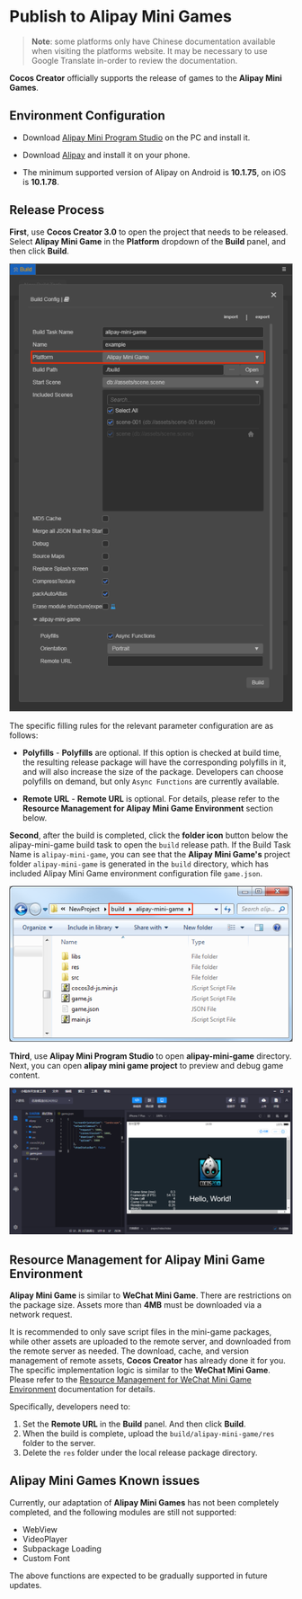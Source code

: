 # Publish to Alipay Mini Games

> **Note**: some platforms only have Chinese documentation available when visiting the platforms website. It may be necessary to use Google Translate in-order to review the documentation.

**Cocos Creator** officially supports the release of games to the **Alipay Mini Games**.

## Environment Configuration

- Download [Alipay Mini Program Studio](https://render.alipay.com/p/f/fd-jwq8nu2a/pages/home/index.html) on the PC and install it.

- Download [Alipay](https://mobile.alipay.com/index.htm) and install it on your phone.

- The minimum supported version of Alipay on Android is **10.1.75**, on iOS is **10.1.78**.

## Release Process

**First**, use **Cocos Creator 3.0** to open the project that needs to be released. Select **Alipay Mini Game** in the **Platform** dropdown of the **Build** panel, and then click **Build**.

![](./publish-alipay-mini-game/build_option.png)

The specific filling rules for the relevant parameter configuration are as follows:

  - **Polyfills** - **Polyfills** are optional. If this option is checked at build time, the resulting release package will have the corresponding polyfills in it, and will also increase the size of the package. Developers can choose polyfills on demand, but only `Async Functions` are currently available.

  - **Remote URL** - **Remote URL** is optional. For details, please refer to the **Resource Management for Alipay Mini Game Environment** section below.

**Second**, after the build is completed, click the **folder icon** button below the alipay-mini-game build task to open the `build` release path. If the Build Task Name is `alipay-mini-game`, you can see that the **Alipay Mini Game's** project folder `alipay-mini-game` is generated in the `build` directory, which has included Alipay Mini Game environment configuration file `game.json`.

![](./publish-alipay-mini-game/build.png)

**Third**, use **Alipay Mini Program Studio** to open **alipay-mini-game** directory. Next, you can open **alipay mini game project** to preview and debug game content.

![](./publish-alipay-mini-game/preview.png)

## Resource Management for Alipay Mini Game Environment

**Alipay Mini Game** is similar to **WeChat Mini Game**. There are restrictions on the package size. Assets more than **4MB** must be downloaded via a network request.

It is recommended to only save script files in the mini-game packages, while other assets are uploaded to the remote server, and downloaded from the remote server as needed. The download, cache, and version management of remote assets, **Cocos Creator** has already done it for you. The specific implementation logic is similar to the **WeChat Mini Game**. Please refer to the [Resource Management for WeChat Mini Game Environment](./publish-wechatgame.md) documentation for details.

Specifically, developers need to:

  1. Set the **Remote URL** in the **Build** panel. And then click **Build**.
  2. When the build is complete, upload the `build/alipay-mini-game/res` folder to the server.
  3. Delete the `res` folder under the local release package directory.

## Alipay Mini Games Known issues

Currently, our adaptation of **Alipay Mini Games** has not been completely completed, and the following modules are still not supported:

  - WebView
  - VideoPlayer
  - Subpackage Loading
  - Custom Font

The above functions are expected to be gradually supported in future updates.
